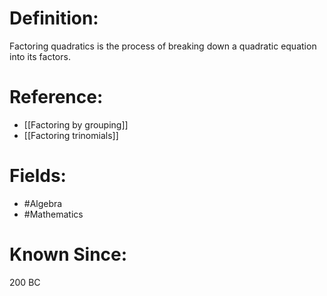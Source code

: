 

# Definition:
Factoring quadratics is the process of breaking down a quadratic equation into its factors.

# Reference:
- [[Factoring by grouping]]
- [[Factoring trinomials]]

# Fields: 
- #Algebra
- #Mathematics

# Known Since:
200 BC

